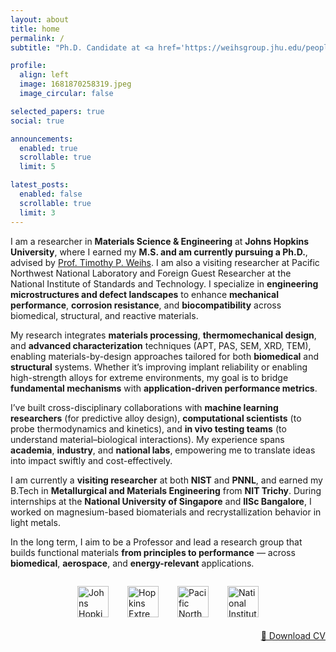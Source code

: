 ```yaml
---
layout: about
title: home
permalink: /
subtitle: "Ph.D. Candidate at <a href='https://weihsgroup.jhu.edu/people/sreenivas-raguraman/'>Johns Hopkins University</a>."

profile:
  align: left
  image: 1681870258319.jpeg
  image_circular: false

selected_papers: true
social: true

announcements:
  enabled: true
  scrollable: true
  limit: 5

latest_posts:
  enabled: false
  scrollable: true
  limit: 3
---
```


I am a researcher in **Materials Science & Engineering** at **Johns Hopkins University**, where I earned my **M.S. and am currently pursuing a Ph.D.**, advised by [Prof. Timothy P. Weihs](https://engineering.jhu.edu/faculty/timothy-weihs/). I am also a visiting researcher at Pacific Northwest National Laboratory and Foreign Guest Researcher at the National Institute of Standards and Technology. I specialize in **engineering microstructures and defect landscapes** to enhance **mechanical performance**, **corrosion resistance**, and **biocompatibility** across biomedical, structural, and reactive materials. 

My research integrates **materials processing**, **thermomechanical design**, and **advanced characterization** techniques (APT, PAS, SEM, XRD, TEM), enabling materials-by-design approaches tailored for both **biomedical** and **structural** systems. Whether it’s improving implant reliability or enabling high-strength alloys for extreme environments, my goal is to bridge **fundamental mechanisms** with **application-driven performance metrics**.

I’ve built cross-disciplinary collaborations with **machine learning researchers** (for predictive alloy design), **computational scientists** (to probe thermodynamics and kinetics), and **in vivo testing teams** (to understand material–biological interactions). My experience spans **academia**, **industry**, and **national labs**, empowering me to translate ideas into impact swiftly and cost-effectively.

I am currently a **visiting researcher** at both **NIST** and **PNNL**, and earned my B.Tech in **Metallurgical and Materials Engineering** from **NIT Trichy**. During internships at the **National University of Singapore** and **IISc Bangalore**, I worked on magnesium-based biomaterials and recrystallization behavior in light metals.

In the long term, I aim to be a Professor and lead a research group that builds functional materials **from principles to performance** — across **biomedical**, **aerospace**, and **energy-relevant** applications.

<!-- Institutional Logos Row -->
<div style="display: flex; justify-content: center; align-items: center; gap: 30px; margin: 2em 0 1em;">
  <img src="{{ '/assets/img/JHU_logo.png' | relative_url }}" alt="Johns Hopkins University" height="50">
  <img src="{{ '/assets/img/HEMI_logo.png' | relative_url }}" alt="Hopkins Extreme Materials Institute" height="50">
  <img src="{{ '/assets/img/PNNL_logo.png' | relative_url }}" alt="Pacific Northwest National Laboratory" height="50">
  <img src="{{ '/assets/img/NIST_logo.png' | relative_url }}" alt="National Institute of Standards and Technology" height="50">
</div>


<div style="margin-top: 1.5em; text-align: right;">
  <a href="https://www.dropbox.com/scl/fo/opzn02fgyyaexllhry4co/AJTkTobCrdFDnp7KKVAs0LA?rlkey=7xby4khfmbcsoo71zlc7v8i8f&dl=1" 
     class="btn btn--primary" 
     target="_blank" 
     rel="noopener noreferrer">
     📄 Download CV
  </a>
</div>


